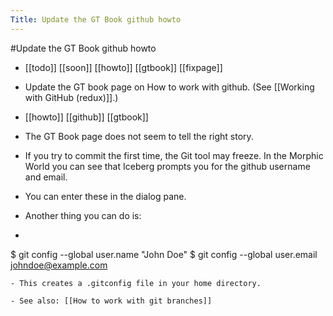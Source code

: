 ---Title: Update the GT Book github howto---#Update the GT Book github howto- [[todo]] [[soon]] [[howto]] [[gtbook]] [[fixpage]]- Update the GT book page on How to work with github. (See [[Working with GitHub (redux)]].)- [[howto]] [[github]] [[gtbook]]- The GT Book page does not seem to tell the right story.- If you try to commit the first time, the Git tool may freeze. In the Morphic World you can see that Iceberg prompts you for the github username and email.- You can enter these in the dialog pane.- Another thing you can do is:- ```language=text
$ git config --global user.name "John Doe"
$ git config --global user.email johndoe@example.com
```- This creates a .gitconfig file in your home directory.- See also: [[How to work with git branches]]